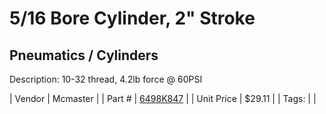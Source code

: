 # 5/16 Bore Cylinder, 2" Stroke
## Pneumatics / Cylinders
Description: 	10-32 thread, 4.2lb force @ 60PSI 

| Vendor | Mcmaster | 
| Part # | [6498K847](https://www.mcmaster.com/#6498K847) | 
| Unit Price | $29.11 | 
| Tags: |  | 
